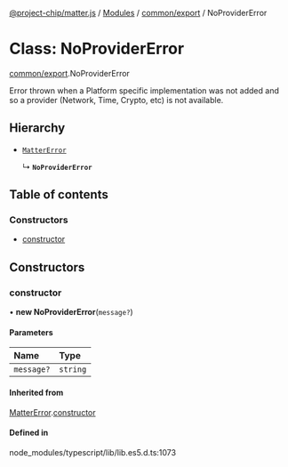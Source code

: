 [@project-chip/matter.js](../README.md) / [Modules](../modules.md) / [common/export](../modules/common_export.md) / NoProviderError

# Class: NoProviderError

[common/export](../modules/common_export.md).NoProviderError

Error thrown when a Platform specific implementation was not added and so a provider (Network, Time, Crypto, etc)
is not available.

## Hierarchy

- [`MatterError`](common_export.MatterError.md)

  ↳ **`NoProviderError`**

## Table of contents

### Constructors

- [constructor](common_export.NoProviderError.md#constructor)

## Constructors

### constructor

• **new NoProviderError**(`message?`)

#### Parameters

| Name | Type |
| :------ | :------ |
| `message?` | `string` |

#### Inherited from

[MatterError](common_export.MatterError.md).[constructor](common_export.MatterError.md#constructor)

#### Defined in

node_modules/typescript/lib/lib.es5.d.ts:1073
